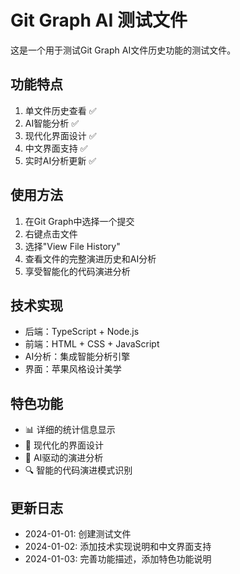 # Git Graph AI 测试文件

这是一个用于测试Git Graph AI文件历史功能的测试文件。

## 功能特点

1. 单文件历史查看 ✅
2. AI智能分析 ✅
3. 现代化界面设计 ✅
4. 中文界面支持 ✅
5. 实时AI分析更新 ✅

## 使用方法

1. 在Git Graph中选择一个提交
2. 右键点击文件
3. 选择"View File History"
4. 查看文件的完整演进历史和AI分析
5. 享受智能化的代码演进分析

## 技术实现

- 后端：TypeScript + Node.js
- 前端：HTML + CSS + JavaScript
- AI分析：集成智能分析引擎
- 界面：苹果风格设计美学

## 特色功能

- 📊 详细的统计信息显示
- 🎨 现代化的界面设计
- 🤖 AI驱动的演进分析
- 🔍 智能的代码演进模式识别

## 更新日志

- 2024-01-01: 创建测试文件
- 2024-01-02: 添加技术实现说明和中文界面支持
- 2024-01-03: 完善功能描述，添加特色功能说明 